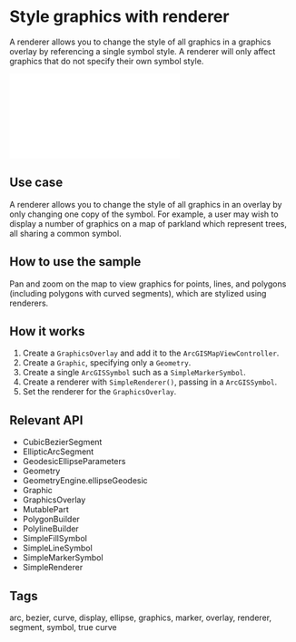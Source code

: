 # Style graphics with renderer

A renderer allows you to change the style of all graphics in a graphics overlay by referencing a single symbol style. A renderer will only affect graphics that do not specify their own symbol style.

![Image of style graphics with renderer](style_graphics_with_renderer.dart)

## Use case

A renderer allows you to change the style of all graphics in an overlay by only changing one copy of the symbol. For example, a user may wish to display a number of graphics on a map of parkland which represent trees, all sharing a common symbol.

## How to use the sample

Pan and zoom on the map to view graphics for points, lines, and polygons (including polygons with curved segments), which are stylized using renderers.

## How it works

1. Create a `GraphicsOverlay` and add it to the `ArcGISMapViewController`.
2. Create a `Graphic`, specifying only a `Geometry`.
3. Create a single `ArcGISSymbol` such as a `SimpleMarkerSymbol`.
4. Create a renderer with `SimpleRenderer()`, passing in a `ArcGISSymbol`.
5. Set the renderer for the `GraphicsOverlay`.

## Relevant API

* CubicBezierSegment
* EllipticArcSegment
* GeodesicEllipseParameters
* Geometry
* GeometryEngine.ellipseGeodesic
* Graphic
* GraphicsOverlay
* MutablePart
* PolygonBuilder
* PolylineBuilder
* SimpleFillSymbol
* SimpleLineSymbol
* SimpleMarkerSymbol
* SimpleRenderer

## Tags

arc, bezier, curve, display, ellipse, graphics, marker, overlay, renderer, segment, symbol, true curve
